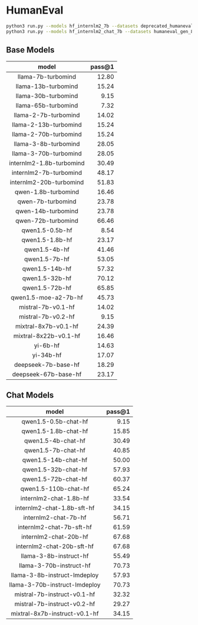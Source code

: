 # HumanEval

```bash
python3 run.py --models hf_internlm2_7b --datasets deprecated_humaneval_gen_d2537e --debug
python3 run.py --models hf_internlm2_chat_7b --datasets humaneval_gen_8e312c --debug
```

## Base Models

|          model           |   pass@1 |
|:------------------------:|---------:|
|    llama-7b-turbomind    |    12.80 |
|   llama-13b-turbomind    |    15.24 |
|   llama-30b-turbomind    |     9.15 |
|   llama-65b-turbomind    |     7.32 |
|   llama-2-7b-turbomind   |    14.02 |
|  llama-2-13b-turbomind   |    15.24 |
|  llama-2-70b-turbomind   |    15.24 |
|   llama-3-8b-turbomind   |    28.05 |
|  llama-3-70b-turbomind   |    28.05 |
| internlm2-1.8b-turbomind |    30.49 |
|  internlm2-7b-turbomind  |    48.17 |
| internlm2-20b-turbomind  |    51.83 |
|   qwen-1.8b-turbomind    |    16.46 |
|    qwen-7b-turbomind     |    23.78 |
|    qwen-14b-turbomind    |    23.78 |
|    qwen-72b-turbomind    |    66.46 |
|     qwen1.5-0.5b-hf      |     8.54 |
|     qwen1.5-1.8b-hf      |    23.17 |
|      qwen1.5-4b-hf       |    41.46 |
|      qwen1.5-7b-hf       |    53.05 |
|      qwen1.5-14b-hf      |    57.32 |
|      qwen1.5-32b-hf      |    70.12 |
|      qwen1.5-72b-hf      |    65.85 |
|   qwen1.5-moe-a2-7b-hf   |    45.73 |
|    mistral-7b-v0.1-hf    |    14.02 |
|    mistral-7b-v0.2-hf    |     9.15 |
|   mixtral-8x7b-v0.1-hf   |    24.39 |
|  mixtral-8x22b-v0.1-hf   |    16.46 |
|         yi-6b-hf         |    14.63 |
|        yi-34b-hf         |    17.07 |
|   deepseek-7b-base-hf    |    18.29 |
|   deepseek-67b-base-hf   |    23.17 |

## Chat Models

|             model             |   pass@1 |
|:-----------------------------:|---------:|
|     qwen1.5-0.5b-chat-hf      |     9.15 |
|     qwen1.5-1.8b-chat-hf      |    15.85 |
|      qwen1.5-4b-chat-hf       |    30.49 |
|      qwen1.5-7b-chat-hf       |    40.85 |
|      qwen1.5-14b-chat-hf      |    50.00 |
|      qwen1.5-32b-chat-hf      |    57.93 |
|      qwen1.5-72b-chat-hf      |    60.37 |
|     qwen1.5-110b-chat-hf      |    65.24 |
|    internlm2-chat-1.8b-hf     |    33.54 |
|  internlm2-chat-1.8b-sft-hf   |    34.15 |
|     internlm2-chat-7b-hf      |    56.71 |
|   internlm2-chat-7b-sft-hf    |    61.59 |
|     internlm2-chat-20b-hf     |    67.68 |
|   internlm2-chat-20b-sft-hf   |    67.68 |
|    llama-3-8b-instruct-hf     |    55.49 |
|    llama-3-70b-instruct-hf    |    70.73 |
| llama-3-8b-instruct-lmdeploy  |    57.93 |
| llama-3-70b-instruct-lmdeploy |    70.73 |
|  mistral-7b-instruct-v0.1-hf  |    32.32 |
|  mistral-7b-instruct-v0.2-hf  |    29.27 |
| mixtral-8x7b-instruct-v0.1-hf |    34.15 |
